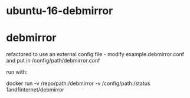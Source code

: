 # ubuntu-16-debmirror
# debmirror


refactored to use an external config file - 
modify example.debmirror.conf and put in /config/path/debmirror.conf

run with:

docker run -v /repo/path:/debmirror -v /config/path:/status 1and1internet/debmirror


